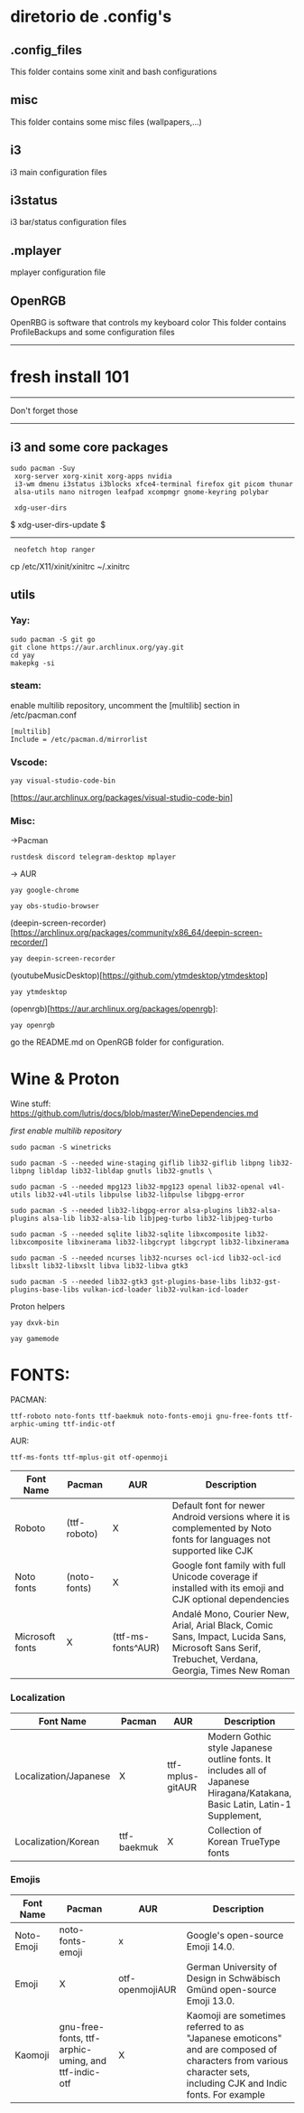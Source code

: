 # diretorio de .config's

## .config_files
This folder contains some xinit and bash configurations
## misc
This folder contains some misc files (wallpapers,...)
## i3
i3 main configuration files
## i3status
i3 bar/status configuration files
## .mplayer
mplayer configuration file
## OpenRGB
OpenRBG is software that controls my keyboard color
This folder contains ProfileBackups and some configuration files

---

# fresh install 101

---

Don't forget those

---

## i3 and some core packages
    sudo pacman -Suy 
     xorg-server xorg-xinit xorg-apps nvidia
     i3-wm dmenu i3status i3blocks xfce4-terminal firefox git picom thunar
     alsa-utils nano nitrogen leafpad xcompmgr gnome-keyring polybar
    
     xdg-user-dirs
  $ xdg-user-dirs-update $ 

---

     neofetch htop ranger

cp /etc/X11/xinit/xinitrc ~/.xinitrc


## utils

### Yay: 

    sudo pacman -S git go
    git clone https://aur.archlinux.org/yay.git
    cd yay
    makepkg -si

### steam:
enable multilib repository,
uncomment the [multilib] section in /etc/pacman.conf
    
    [multilib]
    Include = /etc/pacman.d/mirrorlist


### Vscode:

    yay visual-studio-code-bin
[https://aur.archlinux.org/packages/visual-studio-code-bin]

### Misc:


->Pacman

    rustdesk discord telegram-desktop mplayer


-> AUR

    yay google-chrome
    
    yay obs-studio-browser 


(deepin-screen-recorder)[https://archlinux.org/packages/community/x86_64/deepin-screen-recorder/]

    yay deepin-screen-recorder

(youtubeMusicDesktop)[https://github.com/ytmdesktop/ytmdesktop]

    yay ytmdesktop


(openrgb)[https://aur.archlinux.org/packages/openrgb]:

    yay openrgb
go the README.md on OpenRGB folder for configuration.


# Wine & Proton

Wine stuff: https://github.com/lutris/docs/blob/master/WineDependencies.md

*first enable multilib repository*


    sudo pacman -S winetricks

    sudo pacman -S --needed wine-staging giflib lib32-giflib libpng lib32-libpng libldap lib32-libldap gnutls lib32-gnutls \
    
    sudo pacman -S --needed mpg123 lib32-mpg123 openal lib32-openal v4l-utils lib32-v4l-utils libpulse lib32-libpulse libgpg-error 

    sudo pacman -S --needed lib32-libgpg-error alsa-plugins lib32-alsa-plugins alsa-lib lib32-alsa-lib libjpeg-turbo lib32-libjpeg-turbo

    sudo pacman -S --needed sqlite lib32-sqlite libxcomposite lib32-libxcomposite libxinerama lib32-libgcrypt libgcrypt lib32-libxinerama 

    sudo pacman -S --needed ncurses lib32-ncurses ocl-icd lib32-ocl-icd libxslt lib32-libxslt libva lib32-libva gtk3 

    sudo pacman -S --needed lib32-gtk3 gst-plugins-base-libs lib32-gst-plugins-base-libs vulkan-icd-loader lib32-vulkan-icd-loader

Proton helpers

    yay dxvk-bin

    yay gamemode 










# FONTS:
PACMAN: 
    
    ttf-roboto noto-fonts ttf-baekmuk noto-fonts-emoji gnu-free-fonts ttf-arphic-uming ttf-indic-otf


AUR: 
    
    ttf-ms-fonts ttf-mplus-git otf-openmoji

| Font Name       | Pacman       | AUR                | Description                                                                                                                                       |
| --------------- | ------------ | ------------------ | ------------------------------------------------------------------------------------------------------------------------------------------------- |
| Roboto          | (ttf-roboto) | X                  | Default font for newer Android versions where it is complemented by Noto fonts for languages not supported like CJK                               |
| Noto fonts      | (noto-fonts) | X                  | Google font family with full Unicode coverage if installed with its emoji and CJK optional dependencies                                           |
| Microsoft fonts | X            | (ttf-ms-fonts^AUR) | Andalé Mono, Courier New, Arial, Arial Black, Comic Sans, Impact, Lucida Sans, Microsoft Sans Serif, Trebuchet, Verdana, Georgia, Times New Roman |


### Localization
| Font Name             | Pacman      | AUR              | Description                                                                                                                 |
| --------------------- | ----------- | ---------------- | --------------------------------------------------------------------------------------------------------------------------- |
| Localization/Japanese | X           | ttf-mplus-gitAUR | Modern Gothic style Japanese outline fonts. It includes all of Japanese Hiragana/Katakana, Basic Latin, Latin-1 Supplement, | Latin Extended-A, IPA Extensions and most of Japanese Kanji, Greek, Cyrillic, Vietnamese with 7 weights (proportional) or 5 weights (monospace). |
| Localization/Korean   | ttf-baekmuk | X                | Collection of Korean TrueType fonts                                                                                         |

### Emojis
| Font Name  | Pacman                                              | AUR             | Description                                                                                                                                                      |
| ---------- | --------------------------------------------------- | --------------- | ---------------------------------------------------------------------------------------------------------------------------------------------------------------- |
| Noto-Emoji | noto-fonts-emoji                                    | x               | Google's open-source Emoji 14.0.                                                                                                                                 |
| Emoji      | X                                                   | otf-openmojiAUR | German University of Design in Schwäbisch Gmünd open-source Emoji 13.0.                                                                                          |
| Kaomoji    | gnu-free-fonts, ttf-arphic-uming, and ttf-indic-otf | X               | Kaomoji are sometimes referred to as "Japanese emoticons" and are composed of characters from various character sets, including CJK and Indic fonts. For example |
